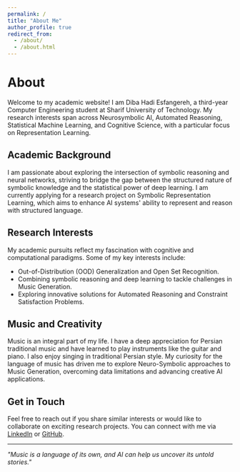 ```yaml
---
permalink: /
title: "About Me"
author_profile: true
redirect_from: 
  - /about/
  - /about.html
---
```

# About

Welcome to my academic website! I am Diba Hadi Esfangereh, a third-year Computer Engineering student at Sharif University of Technology. My research interests span across Neurosymbolic AI, Automated Reasoning, Statistical Machine Learning, and Cognitive Science, with a particular focus on Representation Learning.

## Academic Background

I am passionate about exploring the intersection of symbolic reasoning and neural networks, striving to bridge the gap between the structured nature of symbolic knowledge and the statistical power of deep learning. I am currently applying for a research project on Symbolic Representation Learning, which aims to enhance AI systems' ability to represent and reason with structured language.

## Research Interests

My academic pursuits reflect my fascination with cognitive and computational paradigms. Some of my key interests include:

- Out-of-Distribution (OOD) Generalization and Open Set Recognition.
- Combining symbolic reasoning and deep learning to tackle challenges in Music Generation.
- Exploring innovative solutions for Automated Reasoning and Constraint Satisfaction Problems.

## Music and Creativity

Music is an integral part of my life. I have a deep appreciation for Persian traditional music and have learned to play instruments like the guitar and piano. I also enjoy singing in traditional Persian style. My curiosity for the language of music has driven me to explore Neuro-Symbolic approaches to Music Generation, overcoming data limitations and advancing creative AI applications.

## Get in Touch

Feel free to reach out if you share similar interests or would like to collaborate on exciting research projects. You can connect with me via [LinkedIn](https://www.linkedin.com/) or [GitHub](https://github.com/).

---
*"Music is a language of its own, and AI can help us uncover its untold stories."*
